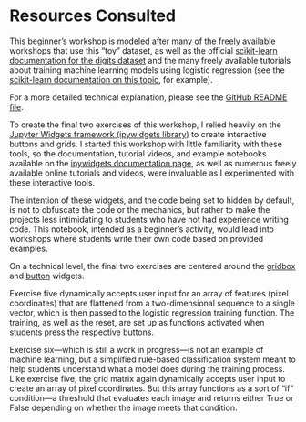 # Resources Consulted

This beginner’s workshop is modeled after many of the freely available workshops that use this “toy” dataset, as well as the official [scikit-learn documentation for the digits dataset](https://scikit-learn.org/1.5/auto_examples/datasets/plot_digits_last_image.html) and the many freely available tutorials about training machine learning models using logistic regression (see the [scikit-learn documentation on this topic](https://scikit-learn.org/stable/auto_examples/linear_model/plot_sparse_logistic_regression_mnist.html), for example).

For a more detailed technical explanation, please see the [GitHub README file](https://github.com/evndttr/d_commonplace/blob/main/README.md).

To create the final two exercises of this workshop, I relied heavily on the [Jupyter Widgets framework (ipywidgets library)](https://ipywidgets.readthedocs.io/en/latest/index.html#learning-widgets) to create interactive buttons and grids. I started this workshop with little familiarity with these tools, so the documentation, tutorial videos, and example notebooks available on the [ipywidgets documentation page](https://ipywidgets.readthedocs.io/en/latest/), as well as numerous freely available online tutorials and videos, were invaluable as I experimented with these interactive tools.

The intention of these widgets, and the code being set to hidden by default, is not to obfuscate the code or the mechanics, but rather to make the projects less intimidating to students who have not had experience writing code. This notebook, intended as a beginner’s activity, would lead into workshops where students write their own code based on provided examples.

On a technical level, the final two exercises are centered around the [gridbox](https://ipywidgets.readthedocs.io/en/7.x/examples/Layout%20Templates.html) and [button](https://ipywidgets.readthedocs.io/en/latest/examples/Widget%20Events.html) widgets.

Exercise five dynamically accepts user input for an array of features (pixel coordinates) that are flattened from a two-dimensional sequence to a single vector, which is then passed to the logistic regression training function. The training, as well as the reset, are set up as functions activated when students press the respective buttons.

Exercise six—which is still a work in progress—is not an example of machine learning, but a simplified rule-based classification system meant to help students understand what a model does during the training process. Like exercise five, the grid matrix again dynamically accepts user input to create an array of pixel coordinates. But this array functions as a sort of “if” condition—a threshold that evaluates each image and returns either True or False depending on whether the image meets that condition.
